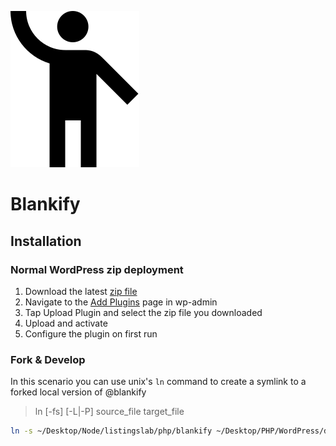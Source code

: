 ![logo](./images/logo.svg)

# Blankify

## Installation

### Normal WordPress zip deployment

1. Download the latest [zip file](https://github.com/listingslab-software/listingslab-download/raw/master/wordpress/themes/blankify.zip)
2. Navigate to the [Add Plugins](/wp-admin/plugin-install.php) page in wp-admin
3. Tap Upload Plugin and select the zip file you downloaded
4. Upload and activate 
5. Configure the plugin on first run

### Fork & Develop 

In this scenario you can use unix's `ln` command to create a symlink to a forked local version of @blankify

> ln [-fs] [-L|-P] source_file target_file

```bash
ln -s ~/Desktop/Node/listingslab/php/blankify ~/Desktop/PHP/WordPress/demosite/wp-content/themes
```
